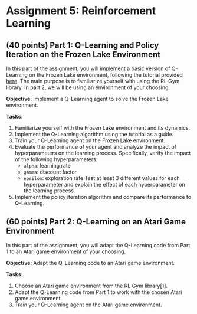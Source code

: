 # Assignment 5: Reinforcement Learning

## (40 points) Part 1: Q-Learning and Policy Iteration on the Frozen Lake Environment

In this part of the assignment, you will implement a basic version of Q-Learning on the Frozen Lake environment, following the tutorial provided [here](https://gymnasium.farama.org/tutorials/training_agents/FrozenLake_tuto/).
The main purpose is to familiarize yourself with using the RL Gym library. In part 2, we will be using an environment of your choosing.

**Objective**: Implement a Q-Learning agent to solve the Frozen Lake environment.

**Tasks**:

1. Familiarize yourself with the Frozen Lake environment and its dynamics.
2. Implement the Q-Learning algorithm using the tutorial as a guide.
3. Train your Q-Learning agent on the Frozen Lake environment.
4. Evaluate the performance of your agent and analyze the impact of hyperparameters on the learning process. Specifically, verify the impact of the following hyperparameters:
    - `alpha`: learning rate
    - `gamma`: discount factor
    - `epsilon`: exploration rate
    Test at least 3 different values for each hyperparameter and explain the effect of each hyperparameter on the learning process.
5. Implement the policy iteration algorithm and compare its performance to Q-Learning.

## (60 points) Part 2: Q-Learning on an Atari Game Environment

In this part of the assignment, you will adapt the Q-Learning code from Part 1 to an Atari game environment of your choosing.

**Objective**: Adapt the Q-Learning code to an Atari game environment.

**Tasks**:

1. Choose an Atari game environment from the RL Gym library[1].
2. Adapt the Q-Learning code from Part 1 to work with the chosen Atari game environment.
3. Train your Q-Learning agent on the Atari game environment.